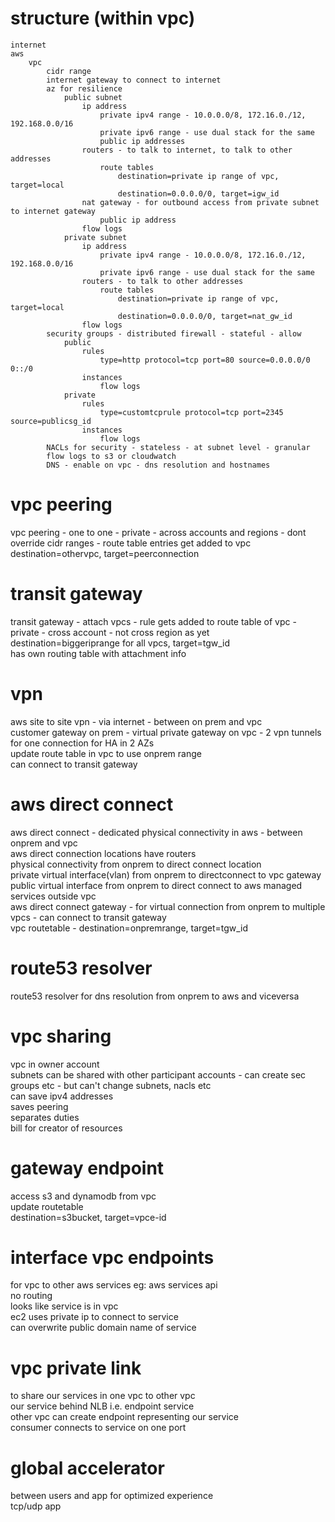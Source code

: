 # structure (within vpc)    
```  
internet  
aws  
    vpc  
        cidr range  
        internet gateway to connect to internet  
        az for resilience  
            public subnet  
                ip address  
                    private ipv4 range - 10.0.0.0/8, 172.16.0./12, 192.168.0.0/16  
                    private ipv6 range - use dual stack for the same  
                    public ip addresses  
                routers - to talk to internet, to talk to other addresses  
                    route tables  
                        destination=private ip range of vpc, target=local  
                        destination=0.0.0.0/0, target=igw_id  
                nat gateway - for outbound access from private subnet to internet gateway  
                    public ip address  
                flow logs  
            private subnet  
                ip address  
                    private ipv4 range - 10.0.0.0/8, 172.16.0./12, 192.168.0.0/16  
                    private ipv6 range - use dual stack for the same  
                routers - to talk to other addresses  
                    route tables  
                        destination=private ip range of vpc, target=local  
                        destination=0.0.0.0/0, target=nat_gw_id  
                flow logs  
        security groups - distributed firewall - stateful - allow  
            public  
                rules  
                    type=http protocol=tcp port=80 source=0.0.0.0/0 0::/0  
                instances  
                    flow logs  
            private  
                rules  
                    type=customtcprule protocol=tcp port=2345 source=publicsg_id  
                instances  
                    flow logs  
        NACLs for security - stateless - at subnet level - granular  
        flow logs to s3 or cloudwatch  
        DNS - enable on vpc - dns resolution and hostnames  
```  
  
# vpc peering  
vpc peering - one to one - private - across accounts and regions - dont override cidr ranges - route table entries get added to vpc  
destination=othervpc, target=peerconnection  
  
# transit gateway  
transit gateway - attach vpcs - rule gets added to route table of vpc - private - cross account - not cross region as yet  
destination=biggeriprange for all vpcs, target=tgw_id  
has own routing table with attachment info  

# vpn  
aws site to site vpn - via internet - between on prem and vpc  
customer gateway on prem - virtual private gateway on vpc - 2 vpn tunnels for one connection for HA in 2 AZs  
update route table in vpc to use onprem range  
can connect to transit gateway  

# aws direct connect  
aws direct connect - dedicated physical connectivity in aws - between onprem and vpc  
aws direct connection locations have routers  
physical connectivity from onprem to direct connect location  
private virtual interface(vlan) from onprem to directconnect to vpc gateway  
public virtual interface from onprem to direct connect to aws managed services outside vpc  
aws direct connect gateway - for virtual connection from onprem to multiple vpcs - can connect to transit gateway  
vpc routetable - destination=onpremrange, target=tgw_id  
 
# route53 resolver
route53 resolver for dns resolution from onprem to aws and viceversa  
  
# vpc sharing  
vpc in owner account  
subnets can be shared with other participant accounts - can create sec groups etc - but can't change subnets, nacls etc  
can save ipv4 addresses  
saves peering  
separates duties  
bill for creator of resources  
  
# gateway endpoint  
access s3 and dynamodb from vpc  
update routetable  
destination=s3bucket, target=vpce-id  
  
# interface vpc endpoints  
for vpc to other aws services eg: aws services api  
no routing  
looks like service is in vpc  
ec2 uses private ip to connect to service  
can overwrite public domain name of service  
  
# vpc private link  
to share our services in one vpc to other vpc  
our service behind NLB i.e. endpoint service  
other vpc can create endpoint representing our service  
consumer connects to service on one port  
  
# global accelerator  
between users and app for optimized experience  
tcp/udp app  